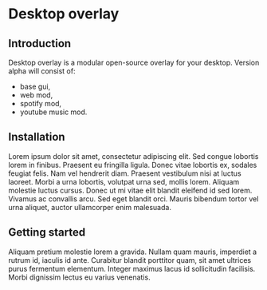 # Desktop overlay
## Introduction
Desktop overlay is a modular open-source overlay for your desktop. Version alpha will consist of:
- base gui,
- web mod,
- spotify mod,
- youtube music mod.

## Installation

Lorem ipsum dolor sit amet, consectetur adipiscing elit. Sed congue lobortis lorem in finibus. Praesent eu fringilla ligula. Donec vitae lobortis ex, sodales feugiat felis. Nam vel hendrerit diam. Praesent vestibulum nisi at luctus laoreet. Morbi a urna lobortis, volutpat urna sed, mollis lorem. Aliquam molestie luctus cursus. Donec ut mi vitae elit blandit eleifend id sed lorem. Vivamus ac convallis arcu. Sed eget blandit orci. Mauris bibendum tortor vel urna aliquet, auctor ullamcorper enim malesuada.

## Getting started

Aliquam pretium molestie lorem a gravida. Nullam quam mauris, imperdiet a rutrum id, iaculis id ante. Curabitur blandit porttitor quam, sit amet ultrices purus fermentum elementum. Integer maximus lacus id sollicitudin facilisis. Morbi dignissim lectus eu varius venenatis.
